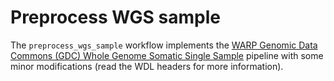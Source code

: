 # Preprocess WGS sample

The `preprocess_wgs_sample` workflow implements the [WARP Genomic Data Commons (GDC) Whole Genome Somatic Single Sample](https://broadinstitute.github.io/warp/docs/Pipelines/Genomic_Data_Commons_Whole_Genome_Somatic/README/) pipeline with some minor modifications (read the WDL headers for more information).
